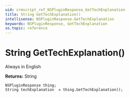 ```yaml
---
uid: crmscript_ref_NSPluginResponse_GetTechExplanation
title: String GetTechExplanation()
intellisense: NSPluginResponse.GetTechExplanation
keywords: NSPluginResponse, GetTechExplanation
so.topic: reference
---
```


# String GetTechExplanation()

Always in English

**Returns:** String

```crmscript
NSPluginResponse thing;
String techExplanation  = thing.GetTechExplanation();
```

